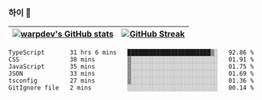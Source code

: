 
### 하이 👋
[![warpdev's GitHub stats](https://github-readme-stats.vercel.app/api?username=warpdev&show_icons=true&theme=vue-dark)](#) |[![GitHub Streak](https://github-readme-streak-stats.herokuapp.com/?user=warpdev&theme=dark)](#)
--- | --- |
<!--START_SECTION:waka-->

```text
TypeScript       31 hrs 6 mins   ███████████████████████▒░   92.86 %
CSS              38 mins         ▒░░░░░░░░░░░░░░░░░░░░░░░░   01.91 %
JavaScript       35 mins         ▒░░░░░░░░░░░░░░░░░░░░░░░░   01.75 %
JSON             33 mins         ▒░░░░░░░░░░░░░░░░░░░░░░░░   01.69 %
tsconfig         27 mins         ▒░░░░░░░░░░░░░░░░░░░░░░░░   01.36 %
GitIgnore file   2 mins          ░░░░░░░░░░░░░░░░░░░░░░░░░   00.14 %
```

<!--END_SECTION:waka-->

<!--
**warpdev/warpdev** is a ✨ _special_ ✨ repository because its `README.md` (this file) appears on your GitHub profile.

Here are some ideas to get you started:

- 🔭 I’m currently working on ...
- 🌱 I’m currently learning ...
- 👯 I’m looking to collaborate on ...
- 🤔 I’m looking for help with ...
- 💬 Ask me about ...
- 📫 How to reach me: ...
- 😄 Pronouns: ...
- ⚡ Fun fact: ...
-->
